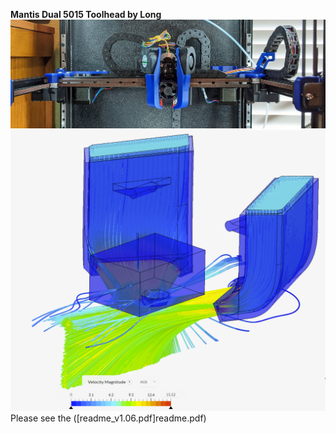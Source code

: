 **Mantis Dual 5015 Toolhead by Long** 
![](images/mantis.jpg)  
![](images/CFD.png)  
Please see the ([readme_v1.06.pdf]readme.pdf)
